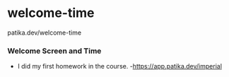 # welcome-time
patika.dev/welcome-time

### Welcome Screen and Time
- I did my first homework in the course.
-https://app.patika.dev/imperial
